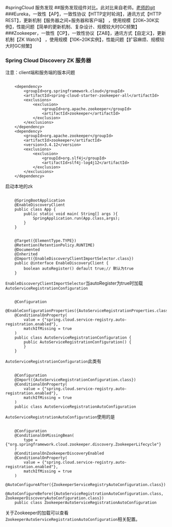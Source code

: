 #springCloud 服务发现
##服务发现组件对比。此对比来自老师。[老师的git](https://github.com/mercyblitz)
###Eureka，一致性【AP】，一致性协议【HTTP定时轮询】，通讯方式【HTTP REST】，更新机制【服务器之间+服务器和客户端】 ，使用规模【20K~30K实例】，性能问题【简单的更新机制、复杂设计、规模较大时GC频繁】</br>
###Zookeeper，一致性【CP】，一致性协议【ZAB】，通讯方式【自定义】，更新机制【ZK Watch】 ，使用规模【10K~20K实例】，性能问题【扩容麻烦、规模较大时GC频繁】

### Spring Cloud Discovery ZK 服务器

注意：client端和服务端的版本问题

```

	<dependency>
    	<groupId>org.springframework.cloud</groupId>
    	<artifactId>spring-cloud-starter-zookeeper-all</artifactId>
   	 	<exclusions>
        	<exclusion>
            	<groupId>org.apache.zookeeper</groupId>
            	<artifactId>zookeeper</artifactId>
       	 	</exclusion>
    	</exclusions>
	</dependency>
	<dependency>
    	<groupId>org.apache.zookeeper</groupId>
    	<artifactId>zookeeper</artifactId>
    	<version>3.4.12</version>
    	<exclusions>
        	<exclusion>
            	<groupId>org.slf4j</groupId>
            	<artifactId>slf4j-log4j12</artifactId>
        	</exclusion>
    	</exclusions>
	</dependency>
```

启动本地的zk


```

	@SpringBootApplication
	@EnableDiscoveryClient
	public class App {
    	public static void main( String[] args ){
        	SpringApplication.run(App.class,args);
    	}
	}
```

```

	@Target({ElementType.TYPE})
	@Retention(RetentionPolicy.RUNTIME)
	@Documented
	@Inherited
	@Import({EnableDiscoveryClientImportSelector.class})
	public @interface EnableDiscoveryClient {
	    boolean autoRegister() default true;// 默认为true
	}

```
`EnableDiscoveryClientImportSelector`当autoRegister为true时加载`AutoServiceRegistrationConfiguration`
```

	@Configuration
	@EnableConfigurationProperties({AutoServiceRegistrationProperties.class})
	@ConditionalOnProperty(
	    value = {"spring.cloud.service-registry.auto-registration.enabled"},
	    matchIfMissing = true
	)
	public class AutoServiceRegistrationConfiguration {
	    public AutoServiceRegistrationConfiguration() {
	    }
	}

```


`AutoServiceRegistrationConfiguration`此类有

```

	@Configuration
	@Import({AutoServiceRegistrationConfiguration.class})
	@ConditionalOnProperty(
	    value = {"spring.cloud.service-registry.auto-registration.enabled"},
	    matchIfMissing = true
	)
	public class AutoServiceRegistrationAutoConfiguration
```

`AutoServiceRegistrationAutoConfiguration`使用的是

```

	@Configuration
	@ConditionalOnMissingBean(
	    type = {"org.springframework.cloud.zookeeper.discovery.ZookeeperLifecycle"}
	)
	@ConditionalOnZookeeperDiscoveryEnabled
	@ConditionalOnProperty(
	    value = {"spring.cloud.service-registry.auto-registration.enabled"},
	    matchIfMissing = true
	)
	@AutoConfigureAfter({ZookeeperServiceRegistryAutoConfiguration.class})
	@AutoConfigureBefore({AutoServiceRegistrationAutoConfiguration.class, ZookeeperDiscoveryAutoConfiguration.class})
	public class ZookeeperAutoServiceRegistrationAutoConfiguration

```

关于Zookeeper的加载可以查看`ZookeeperAutoServiceRegistrationAutoConfiguration`相关配置。